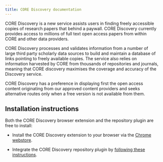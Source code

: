 ```yaml
---
title: CORE Discovery documentation
---
```


CORE Discovery is a new service assists users in finding freely accessible 
copies of research papers that behind a paywall. CORE Discovery currently 
provides access to millions of full text open access papers from within 
CORE and other data providers.

CORE Discovery processes and validates information from a number of large third 
party scholarly data sources to build and maintain a database of links pointing 
to freely available copies. The service also relies on information harvested by 
CORE from thousands of repositories and journals, meaning that CORE discovery 
maximises the coverage and accuracy of the Discovery service.

CORE Discovery has a preference in displaying first the open access content 
originating from our approved content providers and seeks alternative routes 
only when a free version is not available from them.

## Installation instructions

Both the CORE Discovery browser extension and the repository plugin are
free to install:

* Install the CORE Discovery extension to your browser via the
  [Chrome webstore](https://discovery.core.ac.uk/download).

* Integrate the CORE Discovery repository plugin by 
  [following these instructions](/documentation/discovery/plugin).
